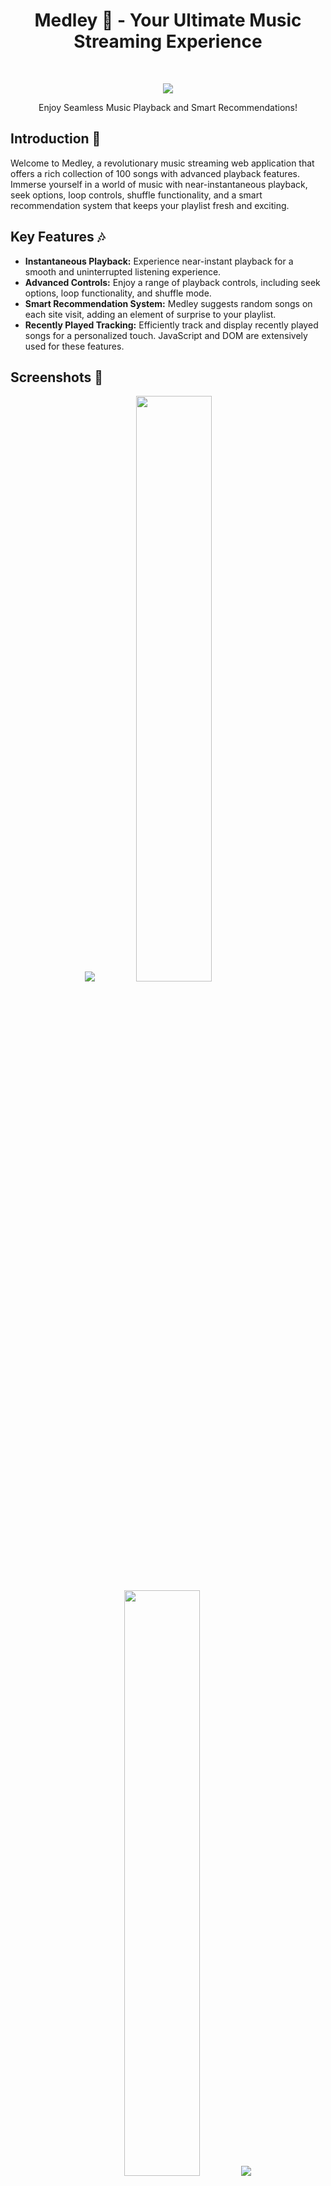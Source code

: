 <h1 align="center"> Medley 🎵 - Your Ultimate Music Streaming Experience </h1> <br>
<p align="center">
  <img src="https://raw.githubusercontent.com/hardikkk20/Medley/master/images/bg.png">
</p>

<p align="center">
  Enjoy Seamless Music Playback and Smart Recommendations!
</p>

<a href="#introduction"></a>
## Introduction 🚀

Welcome to Medley, a revolutionary music streaming web application that offers a rich collection of 100 songs with advanced playback features. Immerse yourself in a world of music with near-instantaneous playback, seek options, loop controls, shuffle functionality, and a smart recommendation system that keeps your playlist fresh and exciting.

<a href="#features"></a>
## Key Features 🎶

- **Instantaneous Playback:** Experience near-instant playback for a smooth and uninterrupted listening experience.
- **Advanced Controls:** Enjoy a range of playback controls, including seek options, loop functionality, and shuffle mode.
- **Smart Recommendation System:** Medley suggests random songs on each site visit, adding an element of surprise to your playlist.
- **Recently Played Tracking:** Efficiently track and display recently played songs for a personalized touch. JavaScript and DOM are extensively used for these features.

<a href="#screenshots"></a>
## Screenshots 📸

<div align="center">
  <img src="https://raw.githubusercontent.com/hardikkk20/Medley/master/images/1.webp">
  <img width="49%" src="https://raw.githubusercontent.com/hardikkk20/Medley/master/images/4.webp">
  <img width="49%" src="https://raw.githubusercontent.com/hardikkk20/Medley/master/images/5.webp">
  <img src="https://raw.githubusercontent.com/hardikkk20/Medley/master/images/2.webp">
</div>

<a href="#usage"></a>
## Usage 🎧

1. **Explore the Collection:** Browse through a diverse collection of 100 songs.
2. **Enjoy Advanced Controls:** Utilize seek options, loop controls, and shuffle functionality for a customized playback experience.
3. **Discover New Music:** Let the smart recommendation system surprise you with random song suggestions on each visit.
4. **Track Your Listening History:** Easily view and explore recently played songs for a personalized touch. JavaScript and DOM are extensively used for these features.

<a href="#live-website"></a>
## Live Website 🌐

Explore Medley now on the live website: [Medley - Live](https://hardikarora20.github.io/Medley)

<a href="#contribution"></a>
## Contributing 🤝

Medley welcomes contributions to enhance the music streaming experience. Here's how you can contribute:

- **Feature Suggestions:** Propose new features or improvements to make Medley even more enjoyable.
- **Bug Reports:** Report any bugs or issues you encounter for prompt resolution.
- **Feedback:** Share your feedback and insights to help us continually improve Medley.

<p>
  <br>
  <b>Medley</b><br>
  Your Ultimate Music Streaming Experience!
  <br><br>
</p>
  
---
